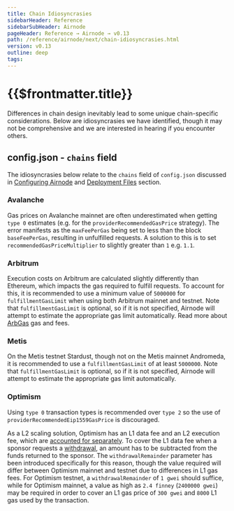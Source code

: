 ```yaml
---
title: Chain Idiosyncrasies
sidebarHeader: Reference
sidebarSubHeader: Airnode
pageHeader: Reference → Airnode → v0.13
path: /reference/airnode/next/chain-idiosyncrasies.html
version: v0.13
outline: deep
tags:
---
```


<VersionWarning/>

<PageHeader/>

<SearchHighlight/>

<FlexStartTag/>

# {{$frontmatter.title}}

Differences in chain design inevitably lead to some unique chain-specific
considerations. Below are idiosyncrasies we have identified, though it may not
be comprehensive and we are interested in hearing if you encounter others.

## config.json - `chains` field

The idiosyncrasies below relate to the `chains` field of `config.json` discussed
in
[Configuring Airnode](/reference/airnode/next/understand/configuring.md#chains)
and
[Deployment Files](/reference/airnode/next/deployment-files/config-json.md#chains)
section.

### Avalanche

Gas prices on Avalanche mainnet are often underestimated when getting `type 0`
estimates (e.g. for the `providerRecommendedGasPrice` strategy). The error
manifests as the `maxFeePerGas` being set to less than the block
`baseFeePerGas`, resulting in unfulfilled requests. A solution to this is to set
`recommendedGasPriceMultiplier` to slightly greater than `1` e.g. `1.1`.

### Arbitrum

Execution costs on Arbitrum are calculated slightly differently than Ethereum,
which impacts the gas required to fulfill requests. To account for this, it is
recommended to use a minimum value of `5000000` for `fulfillmentGasLimit` when
using both Arbitrum mainnet and testnet. Note that `fulfillmentGasLimit` is
optional, so if it is not specified, Airnode will attempt to estimate the
appropriate gas limit automatically. Read more about
[ArbGas](https://developer.offchainlabs.com/docs/arbgas) gas and fees.

### Metis

On the Metis testnet Stardust, though not on the Metis mainnet Andromeda, it is
recommended to use a `fulfillmentGasLimit` of at least `5000000`. Note that
`fulfillmentGasLimit` is optional, so if it is not specified, Airnode will
attempt to estimate the appropriate gas limit automatically.

### Optimism

Using `type 0` transaction types is recommended over `type 2` so the use of
`providerRecommendedEip1559GasPrice` is discouraged.

As a L2 scaling solution, Optimism has an L1 data fee and an L2 execution fee,
which are
[accounted for separately](https://community.optimism.io/docs/developers/build/transaction-fees/#displaying-fees-to-users).
To cover the L1 data fee when a sponsor requests a
[withdrawal](/reference/airnode/next/concepts/sponsor.md#withdrawals), an amount
has to be subtracted from the funds returned to the sponsor. The
`withdrawalRemainder` parameter has been introduced specifically for this
reason, though the value required will differ between Optimism mainnet and
testnet due to differences in L1 gas fees. For Optimism testnet, a
`withdrawalRemainder` of `1 gwei` should suffice, while for Optimism mainnet, a
value as high as `2.4 finney` (`2400000 gwei`) may be required in order to cover
an L1 gas price of `300 gwei` and `8000` L1 gas used by the transaction.

<FlexEndTag/>
